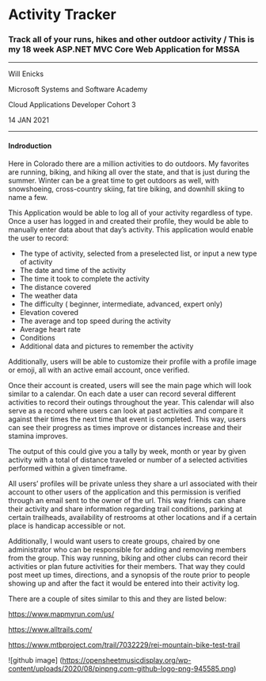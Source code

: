 # Activity Tracker
### Track all of your runs, hikes and other outdoor activity / This is my 18 week ASP.NET MVC Core Web Application for MSSA 

---



Will Enicks

Microsoft Systems and Software Academy

Cloud Applications Developer Cohort 3

14 JAN 2021

--- 
#### Indroduction

Here in Colorado there are a million activities to do outdoors. My favorites are running, biking, and hiking all over the state, and that is just during the summer. Winter can be a great time to get outdoors as well, with snowshoeing, cross-country skiing, fat tire biking, and downhill skiing to name a few.

This Application would be able to log all of your activity regardless of type. Once a user has logged in and created their profile, they would be able to manually enter data about that day’s activity. This application would enable the user to record:


+	The type of activity, selected from a preselected list, or input a new type of activity 
+	The date and time of the activity 
+	The time it took to complete the activity
+	The distance covered
+	The weather data
+	The difficulty ( beginner, intermediate, advanced, expert only)
+	Elevation covered
+	The average and top speed during the activity
+	Average heart rate
+	Conditions 
+	Additional data and pictures to remember the activity

Additionally, users will be able to customize their profile with a profile image or emoji, all with an active email account, once verified. 

Once their account is created, users will see the main page which will look similar to a calendar. On each date a user can record several different activities to record their outings throughout the year. This calendar will also serve as a record where users can look at past activities and compare it against their times the next time that event is completed. This way, users can see their progress as times improve or distances increase and their stamina improves.


The output of this could give you a tally by week, month or year by given activity with a total of distance traveled or number of a selected activities performed within a given timeframe. 

All users’ profiles will be private unless they share a url associated with their account to other users of the application and this permission is verified through an email sent to the owner of the url. This way friends can share their activity and share information regarding trail conditions, parking at certain trailheads, availability of restrooms at other locations and if a certain place is handicap accessible or not. 

Additionally, I would want users to create groups, chaired by one administrator who can be responsible for adding and removing members from the group. This way running, biking and other clubs can record their activities or plan future activities for their members. That way they could post meet up times, directions, and a synopsis of the route prior to people showing up and after the fact it would be entered into their activity log. 

There are a couple of sites similar to this and they are listed below:

https://www.mapmyrun.com/us/

https://www.alltrails.com/ 

https://www.mtbproject.com/trail/7032229/rei-mountain-bike-test-trail 

![github image] (https://opensheetmusicdisplay.org/wp-content/uploads/2020/08/pinpng.com-github-logo-png-945585.png)
